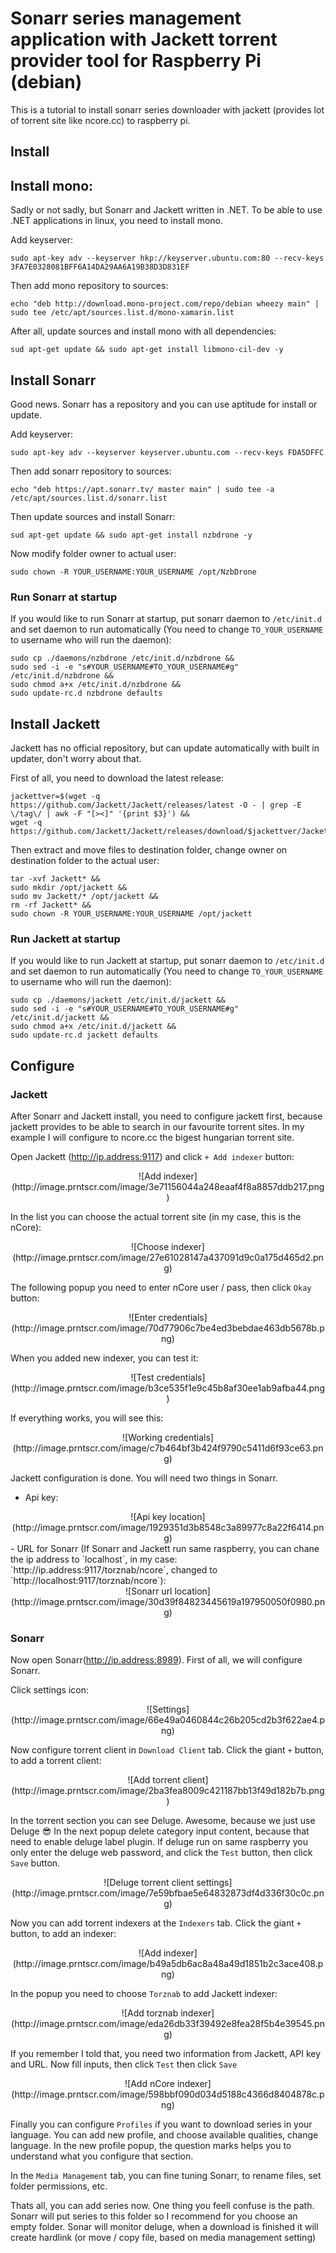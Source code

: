 # Sonarr series management application with Jackett torrent provider tool for Raspberry Pi (debian)
This is a tutorial to install sonarr series downloader with jackett (provides lot of torrent site like ncore.cc) to raspberry pi.

## Install

## Install mono:

Sadly or not sadly, but Sonarr and Jackett written in .NET. To be able to use .NET applications in linux, you need to install mono.

Add keyserver:

```shell
sudo apt-key adv --keyserver hkp://keyserver.ubuntu.com:80 --recv-keys 3FA7E0328081BFF6A14DA29AA6A19B38D3D831EF
```

Then add mono repository to sources:

```shell
echo "deb http://download.mono-project.com/repo/debian wheezy main" | sudo tee /etc/apt/sources.list.d/mono-xamarin.list
```

After all, update sources and install mono with all dependencies:

```shell
sud apt-get update && sudo apt-get install libmono-cil-dev -y
```

## Install Sonarr

Good news. Sonarr has a repository and you can use aptitude for install or update.

Add keyserver:

```shell
sudo apt-key adv --keyserver keyserver.ubuntu.com --recv-keys FDA5DFFC
```

Then add sonarr repository to sources:

```shell
echo "deb https://apt.sonarr.tv/ master main" | sudo tee -a /etc/apt/sources.list.d/sonarr.list
```

Then update sources and install Sonarr:

```shell
sud apt-get update && sudo apt-get install nzbdrone -y
```

Now modify folder owner to actual user:

```shell
sudo chown -R YOUR_USERNAME:YOUR_USERNAME /opt/NzbDrone
```

### Run Sonarr at startup

If you would like to run Sonarr at startup, put sonarr daemon to `/etc/init.d` and set daemon to run automatically (You need to change `TO_YOUR_USERNAME` to username who will run the daemon):

```shell
sudo cp ./daemons/nzbdrone /etc/init.d/nzbdrone &&
sudo sed -i -e "s#YOUR_USERNAME#TO_YOUR_USERNAME#g" /etc/init.d/nzbdrone &&
sudo chmod a+x /etc/init.d/nzbdrone &&
sudo update-rc.d nzbdrone defaults
```

## Install Jackett

Jackett has no official repository, but can update automatically with built in updater, don't worry about that.

First of all, you need to download the latest release:

```shell
jackettver=$(wget -q https://github.com/Jackett/Jackett/releases/latest -O - | grep -E \/tag\/ | awk -F "[><]" '{print $3}') &&
wget -q https://github.com/Jackett/Jackett/releases/download/$jackettver/Jackett.Binaries.Mono.tar.gz
```

Then extract and move files to destination folder, change owner on destination folder to the actual user:

```shell
tar -xvf Jackett* &&
sudo mkdir /opt/jackett &&
sudo mv Jackett/* /opt/jackett &&
rm -rf Jackett* &&
sudo chown -R YOUR_USERNAME:YOUR_USERNAME /opt/jackett
```

### Run Jackett at startup

If you would like to run Jackett at startup, put sonarr daemon to `/etc/init.d` and set daemon to run automatically (You need to change `TO_YOUR_USERNAME` to username who will run the daemon):

```shell
sudo cp ./daemons/jackett /etc/init.d/jackett &&
sudo sed -i -e "s#YOUR_USERNAME#TO_YOUR_USERNAME#g" /etc/init.d/jackett &&
sudo chmod a+x /etc/init.d/jackett &&
sudo update-rc.d jackett defaults
```

## Configure

### Jackett

After Sonarr and Jackett install, you need to configure jackett first, because jackett provides to be able to search in our favourite torrent sites. In my example I will configure to ncore.cc the bigest hungarian torrent site. 

Open Jackett (http://ip.address:9117) and click `+ Add indexer` button:
<center>![Add indexer](http://image.prntscr.com/image/3e71156044a248eaaf4f8a8857ddb217.png)</center>

In the list you can choose the actual torrent site (in my case, this is the nCore):
<center>![Choose indexer](http://image.prntscr.com/image/27e61028147a437091d9c0a175d465d2.png)</center>

The following popup you need to enter nCore user / pass, then click `Okay` button:
<center>![Enter credentials](http://image.prntscr.com/image/70d77906c7be4ed3bebdae463db5678b.png)</center>

When you added new indexer, you can test it:
<center>![Test credentials](http://image.prntscr.com/image/b3ce535f1e9c45b8af30ee1ab9afba44.png)</center>

If everything works, you will see this:
<center>![Working credentials](http://image.prntscr.com/image/c7b464bf3b424f9790c5411d6f93ce63.png)</center>

Jackett configuration is done. You will need two things in Sonarr.
 - Api key:
 <center>![Api key location](http://image.prntscr.com/image/1929351d3b8548c3a89977c8a22f6414.png)</center>
 - URL for Sonarr (If Sonarr and Jackett run same raspberry, you can chane the ip address to `localhost`, in my case: `http://ip.address:9117/torznab/ncore`, changed to `http://localhost:9117/torznab/ncore`):
 <center>![Sonarr url location](http://image.prntscr.com/image/30d39f84823445619a197950050f0980.png)</center>

### Sonarr

Now open Sonarr(http://ip.address:8989). First of all, we will configure Sonarr.

Click settings icon:
<center>![Settings](http://image.prntscr.com/image/66e49a0460844c26b205cd2b3f622ae4.png)</center>

Now configure torrent client in `Download Client` tab. Click the giant `+` button, to add a torrent client:
<center>![Add torrent client](http://image.prntscr.com/image/2ba3fea8009c421187bb13f49d182b7b.png)</center>

In the torrent section you can see Deluge. Awesome, because we just use Deluge :sunglasses:
In the next popup delete category input content, because that need to enable deluge label plugin. If deluge run on same raspberry you only enter the deluge web password, and click the `Test` button, then click `Save` button.
<center>![Deluge torrent client settings](http://image.prntscr.com/image/7e59bfbae5e64832873df4d336f30c0c.png)</center>

Now you can add torrent indexers at the `Indexers` tab. Click the giant `+` button, to add an indexer:
<center>![Add indexer](http://image.prntscr.com/image/b49a5db6ac8a48a49d1851b2c3ace408.png)</center>

In the popup you need to choose `Torznab` to add Jackett indexer:
<center>![Add torznab indexer](http://image.prntscr.com/image/eda26db33f39492e8fea28f5b4e39545.png)</center>

If you remember I told that, you need two information from Jackett, API key and URL. Now fill inputs, then click `Test` then click `Save`
<center>![Add nCore indexer](http://image.prntscr.com/image/598bbf090d034d5188c4366d8404878c.png)</center>

Finally you can configure `Profiles` if you want to download series in your language. You can add new profile, and choose available qualities, change language. In the new profile popup, the question marks helps you to understand what you configure that section.

In the `Media Management` tab, you can fine tuning Sonarr, to rename files, set folder permissions, etc.

Thats all, you can add series now. One thing you feell confuse is the path. Sonarr will put series to this folder so I recommend for you choose an empty folder. Sonar will monitor deluge, when a download is finished it will create hardlink (or move / copy file, based on media management setting)